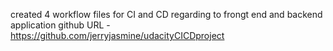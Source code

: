 created 4 workflow files for CI and CD regarding to frongt end and backend application
github URL - https://github.com/jerryjasmine/udacityCICDproject
